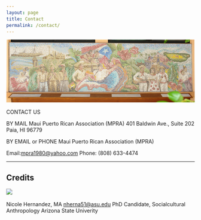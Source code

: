 ```yaml
---
layout: page
title: Contact
permalink: /contact/
---
```


<img src="/assets/images/mpramural.png" style="50%"/>


CONTACT US

BY MAIL
Maui Puerto Rican Association (MPRA)
401 Baldwin Ave., Suite 202
Paia, HI 96779

BY EMAIL or PHONE
Maui Puerto Rican Association (MPRA)

Email:mpra1980@yahoo.com
Phone: (808) 633-4474


---

## Credits

<img src="/assets/images/nicole.png"/>

Nicole Hernandez, MA
nherna51@asu.edu
PhD Candidate, Socialcultural Anthropology
Arizona State Univerity 



